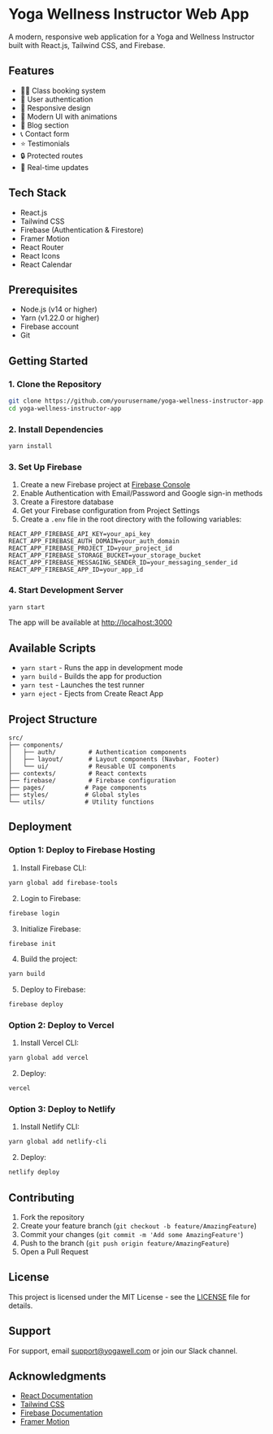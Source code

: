 # Yoga Wellness Instructor Web App

A modern, responsive web application for a Yoga and Wellness Instructor built with React.js, Tailwind CSS, and Firebase.

## Features

- 🧘‍♀️ Class booking system
- 👤 User authentication
- 📱 Responsive design
- 🎨 Modern UI with animations
- 📝 Blog section
- 📞 Contact form
- ⭐ Testimonials
- 🔒 Protected routes
- 🔄 Real-time updates

## Tech Stack

- React.js
- Tailwind CSS
- Firebase (Authentication & Firestore)
- Framer Motion
- React Router
- React Icons
- React Calendar

## Prerequisites

- Node.js (v14 or higher)
- Yarn (v1.22.0 or higher)
- Firebase account
- Git

## Getting Started

### 1. Clone the Repository

```bash
git clone https://github.com/yourusername/yoga-wellness-instructor-app.git
cd yoga-wellness-instructor-app
```

### 2. Install Dependencies

```bash
yarn install
```

### 3. Set Up Firebase

1. Create a new Firebase project at [Firebase Console](https://console.firebase.google.com/)
2. Enable Authentication with Email/Password and Google sign-in methods
3. Create a Firestore database
4. Get your Firebase configuration from Project Settings
5. Create a `.env` file in the root directory with the following variables:

```env
REACT_APP_FIREBASE_API_KEY=your_api_key
REACT_APP_FIREBASE_AUTH_DOMAIN=your_auth_domain
REACT_APP_FIREBASE_PROJECT_ID=your_project_id
REACT_APP_FIREBASE_STORAGE_BUCKET=your_storage_bucket
REACT_APP_FIREBASE_MESSAGING_SENDER_ID=your_messaging_sender_id
REACT_APP_FIREBASE_APP_ID=your_app_id
```

### 4. Start Development Server

```bash
yarn start
```

The app will be available at [http://localhost:3000](http://localhost:3000)

## Available Scripts

- `yarn start` - Runs the app in development mode
- `yarn build` - Builds the app for production
- `yarn test` - Launches the test runner
- `yarn eject` - Ejects from Create React App

## Project Structure

```
src/
├── components/
│   ├── auth/         # Authentication components
│   ├── layout/       # Layout components (Navbar, Footer)
│   └── ui/           # Reusable UI components
├── contexts/         # React contexts
├── firebase/         # Firebase configuration
├── pages/           # Page components
├── styles/          # Global styles
└── utils/           # Utility functions
```

## Deployment

### Option 1: Deploy to Firebase Hosting

1. Install Firebase CLI:
```bash
yarn global add firebase-tools
```

2. Login to Firebase:
```bash
firebase login
```

3. Initialize Firebase:
```bash
firebase init
```

4. Build the project:
```bash
yarn build
```

5. Deploy to Firebase:
```bash
firebase deploy
```

### Option 2: Deploy to Vercel

1. Install Vercel CLI:
```bash
yarn global add vercel
```

2. Deploy:
```bash
vercel
```

### Option 3: Deploy to Netlify

1. Install Netlify CLI:
```bash
yarn global add netlify-cli
```

2. Deploy:
```bash
netlify deploy
```

## Contributing

1. Fork the repository
2. Create your feature branch (`git checkout -b feature/AmazingFeature`)
3. Commit your changes (`git commit -m 'Add some AmazingFeature'`)
4. Push to the branch (`git push origin feature/AmazingFeature`)
5. Open a Pull Request

## License

This project is licensed under the MIT License - see the [LICENSE](LICENSE) file for details.

## Support

For support, email support@yogawell.com or join our Slack channel.

## Acknowledgments

- [React Documentation](https://reactjs.org/)
- [Tailwind CSS](https://tailwindcss.com/)
- [Firebase Documentation](https://firebase.google.com/docs)
- [Framer Motion](https://www.framer.com/motion/)
